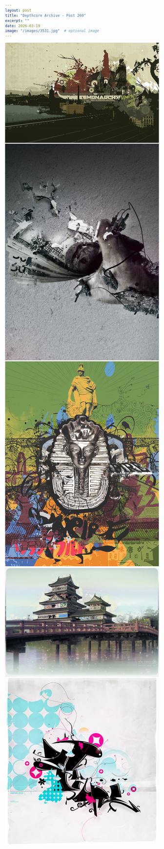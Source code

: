 ```yaml
---
layout: post
title: "Depthcore Archive - Post 269"
excerpt: ""
date: 2026-03-19
image: "/images/3531.jpg"  # optional image
---
```


<img src="/images/3531.jpg">
<img src="/images/3533.jpg" alt="3533.jpg"/>
<img src="/images/3534.jpg" alt="3534.jpg"/>
<img src="/images/3535.jpg" alt="3535.jpg"/>
<img src="/images/3538.jpg" alt="3538.jpg"/>
